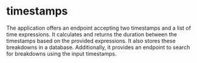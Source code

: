 # timestamps
The application offers an endpoint accepting two timestamps and a list of time expressions. It calculates and returns the duration between the timestamps based on the provided expressions. It also stores these breakdowns in a database. Additionally, it provides an endpoint to search for breakdowns using the input timestamps.
